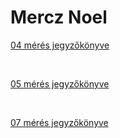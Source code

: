 # Mercz Noel

[04 mérés jegyzőkönyve](https://noel-mercz.github.io/Meresijegyzokonyvek/04_meres)

<br />

[05 mérés jegyzőkönyve](https://noel-mercz.github.io/Meresijegyzokonyvek/05_meres)

<br />

[07 mérés jegyzőkönyve](https://noel-mercz.github.io/Meresijegyzokonyvek/07_Meres)

<br />